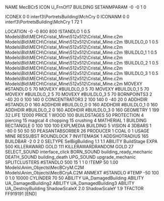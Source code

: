 NAME MecBCr5
ICON U_FrnOf17
BUILDING
SETANMPARAM -0 -0 1 0

ICONEX 0 0 interf3\PortretsBuilding\MchCry 0
ICONANM 0 0 interf3\PortretsBuilding\MchCry 1 72 1

LOCATION -0 -0 800 800
!STANDLO      1 0.5 Models\Bld\MECH\Cristal_Mine\512x512\Cristal_Mine.c2m Models\Bld\MECH\Cristal_Mine\512x512\Cristal_Mine.c2m
!BUILDLO_0    1 0.5 Models\Bld\MECH\Cristal_Mine\512x512\Cristal_Mine.c2m Models\Bld\MECH\Cristal_Mine\512x512\Cristal_Mine.c2m
!BUILDLO_1    1 0.5 Models\Bld\MECH\Cristal_Mine\512x512\Cristal_Mine.c2m Models\Bld\MECH\Cristal_Mine\512x512\Cristal_Mine.c2m
!BUILDLO_2    1 0.5 Models\Bld\MECH\Cristal_Mine\512x512\Cristal_Mine.c2m Models\Bld\MECH\Cristal_Mine\512x512\Cristal_Mine.c2m
!BUILDLO_3    1 0.5 Models\Bld\MECH\Cristal_Mine\512x512\Cristal_Mine.c2m Models\Bld\MECH\Cristal_Mine\512x512\Cristal_Mine.c2m
MOVEXY #STANDLO   5 70
MOVEXY #BUILDLO_0 5 70
MOVEXY #BUILDLO_1 5 70
MOVEXY #BUILDLO_2 5 70
MOVEXY #BUILDLO_3 5 70
BORNPOINTS3 2 -40 20 0 100 140 0
CONCENTRATOR3 2 100 140 0 -40 20 0
ADDHDIR #STANDLO 0 160
ADDHDIR #BUILDLO_0 0 160
ADDHDIR #BUILDLO_1 0 160
ADDHDIR #BUILDLO_2 0 160
ADDHDIR #BUILDLO_3 0 160
GEOMETRY 1 199 32
LIFE     12000
PRICE 1 WOOD 100
BUILDSTAGES 50
PROTECTION 4 piercing 15 magical 4 chopping 15 crushing 4
MATHERIAL 1 BUILDING
RECTANGLE    0 100 100 100
EXPLMEDIA BUILDING 5
VISION 4
3DBARS 1 -80 0 50 50 50
PEASANTABSORBER 26
PRODUCER        1 COAL 0 1
USAGE MINE
RESSUBST
ROUNDLOCK 7
INVITEMASK 1
ADDSHOTRADIUS 165
BUILDBAR -2 0 2 0
SELTYPE SelBigBuilding 1.1 1.1
ABILITY BuildStage
EXPA 500
KILLERAWARD             GOLD 111
KILLERAWARDRANDOM       GOLD 27
SELECT_SOUND interface_click
BORN_SOUND building_ready_mechanic
DEATH_SOUND building_death
UPG_SOUND upgrade_mechanic
SPLITCLUSTERS #STANDLO 500 15 1 1 0
!TEMP 50 1.00 Models\Anim_Objects\MecBCryM.C2M Models\Anim_Objects\MecBCryA.C2M
ANMEXT #STANDLO #TEMP -50 100 0 1.0 10000
CYLINDER 70 50
ABILITY UA_DamagedBuilding
ABILITY UA_DamagedBuilding2
ABILITY UA_DamagedBuilding3
ABILITY UA_DestroyBuilding
ShadowScaleX 2.0
ShadowScaleY 1.9
TFACTOR FF919191
[END]
